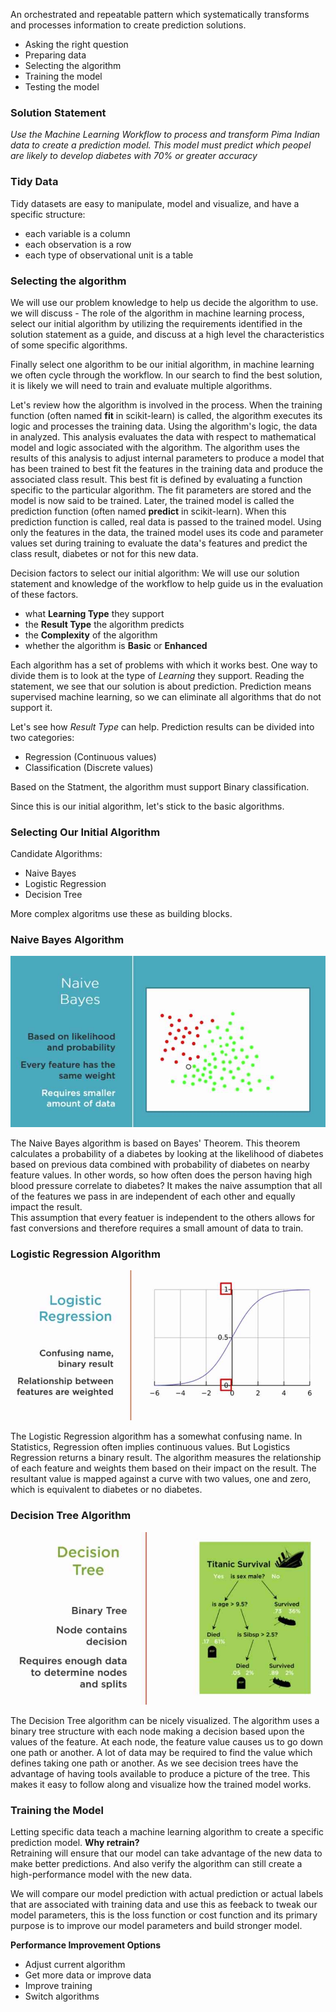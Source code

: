 An orchestrated and repeatable pattern which systematically transforms and processes information to create prediction solutions.

- Asking the right question
- Preparing data
- Selecting the algorithm
- Training the model
- Testing the model

### Solution Statement
_Use the Machine Learning Workflow to process and transform Pima Indian data to create a prediction model. This model must predict which peopel are likely to develop diabetes with 70% or greater accuracy_

### Tidy Data
Tidy datasets are easy to manipulate, model and visualize, and have a specific structure:

- each variable is a column
- each observation is a row
- each type of observational unit is a table

### Selecting the algorithm

We will use our problem knowledge to help us decide the algorithm to use. we will discuss - The role of the algorithm in machine learning process, select our initial algorithm by utilizing the requirements identified in the solution statement as a guide, and discuss at a high level the characteristics of some specific algorithms.

Finally select one algorithm to be our initial algorithm, in machine learning we often cycle through the workflow. In our search to find the best solution, it is likely we will need to train and evaluate multiple algorithms.

Let's review how the algorithm is involved in the process. When the training function (often named **fit** in scikit-learn) is called, the algorithm executes its logic and processes the training data. Using the algorithm's logic, the data in analyzed. This analysis evaluates the data with respect to mathematical model and logic associated with the algorithm. The algorithm uses the results of this analysis to adjust internal parameters to produce a model that has been trained to best fit the features in the training data and produce the associated class result. This best fit is defined by evaluating a function specific to the particular algorithm. The fit parameters are stored and the model is now said to be trained. Later, the trained model is called the prediction function (often named **predict** in scikit-learn). When this prediction function is called, real data is passed to the trained model. Using only the features in the data, the trained model uses its code and parameter values set during training to evaluate the data's features and predict the class result, diabetes or not for this new data.

Decision factors to select our initial algorithm: We will use our solution statement and knowledge of the workflow to help guide us in the evaluation of these factors.

- what **Learning Type** they support
- the **Result Type** the algorithm predicts
- the **Complexity** of the algorithm
- whether the algorithm is **Basic** or **Enhanced**

Each algorithm has a set of problems with which it works best. One way to divide them is to look at the type of _Learning_ they support. Reading the statement, we see that our solution is about prediction. Prediction means supervised machine learning, so we can eliminate all algorithms that do not support it.

Let's see how _Result Type_ can help. Prediction results can be divided into two categories: 

- Regression (Continuous values)
- Classification (Discrete values)

Based on the Statment, the algorithm must support Binary classification.

Since this is our initial algorithm, let's stick to the basic algorithms.

### Selecting Our Initial Algorithm
Candidate Algorithms:

- Naive Bayes
- Logistic Regression
- Decision Tree

More complex algoritms use these as building blocks.

### Naive Bayes Algorithm

![Naive Bayes](images/naive_bayes.jpg)

The Naive Bayes algorithm is based on Bayes' Theorem. This theorem calculates a probability of a diabetes by looking at the likelihood of diabetes based on previous data combined with probability of diabetes on nearby feature values. In other words, so how often does the person having high blood pressure correlate to diabetes? It makes the naive assumption that all of the features we pass in are independent of each other and equally impact the result.  
This assumption that every featuer is independent to the others allows for fast conversions and therefore requires a small amount of data to train.

### Logistic Regression Algorithm

![Logistic Regression](images/logistic_regression.jpg)

The Logistic Regression algorithm has a somewhat confusing name. In Statistics, Regression often implies continuous values. But Logistics Regression returns a binary result. The algorithm measures the relationship of each feature and weights them based on their impact on the result. The resultant value is mapped against a curve with two values, one and zero, which is equivalent to diabetes or no diabetes.

### Decision Tree Algorithm

![Decision Tree](images/decision_tree.jpg)

The Decision Tree algorithm can be nicely visualized. The algorithm uses a binary tree structure with each node making a decision based upon the values of the feature. At each node, the feature value causes us to go down one path or another. A lot of data may be required to find the value which defines taking one path or another. As we see decision trees have the advantage of having tools available to produce a picture of the tree. This makes it easy to follow along and visualize how the trained model works.

### Training the Model
Letting specific data teach a machine learning algorithm to create a specific prediction model.
**Why retrain?**  
Retraining will ensure that our model can take advantage of the new data to make better predictions. And also verify the algorithm can still create a high-performance model with the new data.

We will compare our model prediction with actual prediction or actual labels that are associated with training data and use this as feeback to tweak our model parameters, this is the loss function or cost function and its primary purpose is to improve our model parameters and build stronger model.

**Performance Improvement Options**

- Adjust current algorithm
- Get more data or improve data
- Improve training
- Switch algorithms